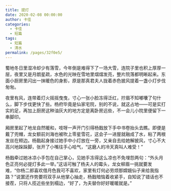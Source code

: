 ```yaml
---
title: 提灯
date: 2020-02-08 00:00:00
author: 卡佳
categories: 
  - 卡佳
  - 短篇
tags: 
  - 短篇
  - 清水
permalink: /pages/32f0e5/
---
```


蜀地冬日里湿冷却少有落雪，今年倒是难得下了一场大雪，连院子里也积上厚厚一层，夜里又是月朗星疏，水色的光映在雪地里熠熠发亮，整片院落都明晰起来。东面小厨房里闪出一抹暖色的身影，原是那真君夫人拢着赤色披风提着一盏小灯步伐匆匆。

<!-- more -->

夜里有风，连带着灯火摇摇曳曳，寸心一张小脸冻得泛红，拧眉不知嘟囔了句什么，脚下步伐更快了些。杨府毕竟是仙家宅院，别的不说，就这占地——可是实打实的足，再加上厨房这种油灰大的地方定是离卧房远些，不一会儿小院里便留下一串脚印。

厢房里起了地龙自然暖和，吱呀一声开门引得杨戬放下手中书卷抬头去瞧。即便是戴了兜帽，龙女额前刘海也被吹上零星雪花，这会子一进屋就融成了水，粘了两根发丝在颊边。杨戬起身接过她手中小灯放在一旁，又亲自去给她解披风，寸心不大高兴地跺跺脚，张开了小嘴往手心哈气，“这磨人的冷天真叫人难受！”

杨戬牵过她冰凉小手包在自己掌心，见她手冻得这么凉也不免埋怨两句：“外头月色正亮何必提灯多此一举。”这话可触了杨夫人的霉头，龙女柳眉一挑就要发难，“你杨二郎喜欢借月色我可不喜欢，家里有灯何必劳烦那嫦娥仙子来给我指路？”说罢还作势要将双手从他掌心抽走，杨戬暗恼着收紧手，自知说了错话也不接茬，只将人揽近些坐到榻边，“好了，为夫替你好好暖暖就是。”​​​​